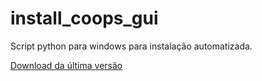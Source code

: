# install_coops_gui

Script python para windows para instalação automatizada.

[Download da última versão](https://github.com/dalraf/pythonmenugui/releases)
